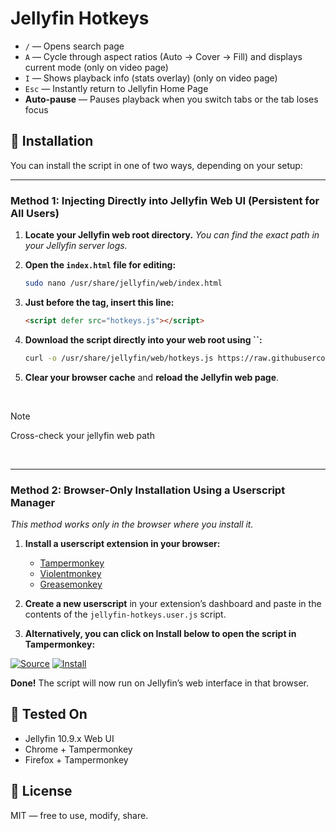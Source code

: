 # Jellyfin Hotkeys


- `/` — Opens search page
- `A` — Cycle through aspect ratios (Auto → Cover → Fill) and displays current mode (only on video page)
- `I` — Shows playback info (stats overlay) (only on video page)
- `Esc` — Instantly return to Jellyfin Home Page
- **Auto-pause** — Pauses playback when you switch tabs or the tab loses focus

## 🔧 Installation

You can install the script in one of two ways, depending on your setup:

---

### **Method 1: Injecting Directly into Jellyfin Web UI (Persistent for All Users)**

1. **Locate your Jellyfin web root directory.**
   _You can find the exact path in your Jellyfin server logs._

2. **Open the `index.html` file for editing:**
   ```bash
   sudo nano /usr/share/jellyfin/web/index.html
   ```

3. **Just before the </head> tag, insert this line:**
    ```html
    <script defer src="hotkeys.js"></script>
    ```

4. **Download the script directly into your web root using **``**:**

   ```bash
   curl -o /usr/share/jellyfin/web/hotkeys.js https://raw.githubusercontent.com/n00bcodr/jellyfin-hotkeys/main/hotkeys.js
   ```

5. **Clear your browser cache** and **reload the Jellyfin web page**.

<br>

> [!NOTE]
> Cross-check your jellyfin web path

<br>

---

### **Method 2: Browser-Only Installation Using a Userscript Manager**

*This method works only in the browser where you install it.*

1. **Install a userscript extension in your browser:**

   - [Tampermonkey](https://www.tampermonkey.net/)
   - [Violentmonkey](https://violentmonkey.github.io/)
   - [Greasemonkey](https://addons.mozilla.org/en-GB/firefox/addon/greasemonkey/)

2. **Create a new userscript** in your extension’s dashboard and paste in the contents of the `jellyfin-hotkeys.user.js` script.

3. **Alternatively, you can click on Install below to open the script in Tampermonkey:**

[![Source](https://img.shields.io/badge/Source-green)](https://github.com/n00bcodr/Jellyfin-Hotkeys/blob/main/jellyfin-hotkeys.user.js)
[![Install](https://img.shields.io/badge/Install-blue)](https://github.com/n00bcodr/Jellyfin-Hotkeys/raw/main/jellyfin-hotkeys.user.js)


**Done!** The script will now run on Jellyfin’s web interface in that browser.


## 🧪 Tested On

- Jellyfin 10.9.x Web UI
- Chrome + Tampermonkey
- Firefox + Tampermonkey


## 📜 License

MIT — free to use, modify, share.
